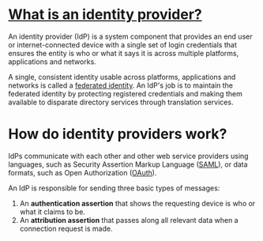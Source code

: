 # [What is an identity provider?](https://www.techtarget.com/searchsecurity/definition/identity-provider)
An identity provider (IdP) is a system component that provides an end user or internet-connected device with a single set of login credentials that ensures the entity is who or what it says it is across multiple platforms, applications and networks.

A single, consistent identity usable across platforms, applications and networks is called a [federated identity](https://www.techtarget.com/searchsecurity/definition/federated-identity-management). An IdP's job is to maintain the federated identity by protecting registered credentials and making them available to disparate directory services through translation services.
# How do identity providers work?
IdPs communicate with each other and other web service providers using languages, such as Security Assertion Markup Language ([SAML](https://www.techtarget.com/searchsecurity/definition/SAML)), or data formats, such as Open Authorization ([OAuth](https://www.techtarget.com/searchapparchitecture/definition/OAuth)).

An IdP is responsible for sending three basic types of messages:
1. An **authentication assertion** that shows the requesting device is who or what it claims to be.
2. An **attribution assertion** that passes along all relevant data when a connection request is made.